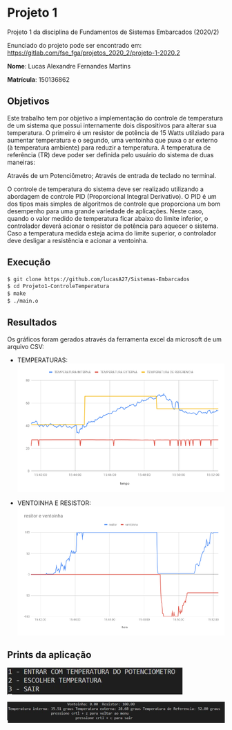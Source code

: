# Projeto 1
Projeto 1 da disciplina de Fundamentos de Sistemas Embarcados (2020/2)

Enunciado do projeto pode ser encontrado em: https://gitlab.com/fse_fga/projetos_2020_2/projeto-1-2020.2

**Nome**: Lucas Alexandre Fernandes Martins

**Matrícula**: 150136862

## Objetivos 

Este trabalho tem por objetivo a implementação do controle de temperatura de um sistema que possui internamente dois dispositivos para alterar sua temperatura. O primeiro é um resistor de potência de 15 Watts utilziado para aumentar temperatura e o segundo, uma ventoinha que puxa o ar externo (à temperatura ambiente) para reduzir a temperatura.
A temperatura de referência (TR) deve poder ser definida pelo usuário do sistema de duas maneiras:

Através de um Potenciômetro;
Através de entrada de teclado no terminal.

O controle de temperatura do sistema deve ser realizado utilizando a abordagem de controle PID (Proporcional Integral Derivativo). O PID é um dos tipos mais simples de algoritmos de controle que proporciona um bom desempenho para uma grande variedade de aplicações.
Neste caso, quando o valor medido de temperatura ficar abaixo do limite inferior, o controlador deverá acionar o resistor de potência para aquecer o sistema. Caso a temperatura medida esteja acima do limite superior, o controlador deve desligar a resistência e acionar a ventoinha.

## Execução
```sh
$ git clone https://github.com/lucasA27/Sistemas-Embarcados
$ cd Projeto1-ControleTemperatura
$ make
$ ./main.o
```

## Resultados

Os gráficos foram gerados através da ferramenta excel da microsoft de um arquivo CSV:

- TEMPERATURAS:
![grafico 1](./graficos/grafico1.png)

- VENTOINHA E RESISTOR:
![grafico 2](./graficos/grafico2.png)

## Prints da aplicação

![imagem 1](./img/img1.jpg)


![imagem 1](./img/img2.jpg)
